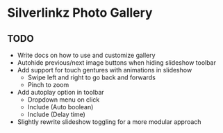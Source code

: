 Silverlinkz Photo Gallery
=========================

## TODO

* Write docs on how to use and customize gallery
* Autohide previous/next image buttons when hiding slideshow toolbar
* Add support for touch gentures with animations in slideshow
  * Swipe left and right to go back and forwards
  * Pinch to zoom
* Add autoplay option in toolbar
  * Dropdown menu on click
  * Include (Auto boolean)
  * Include (Delay time)
* Slightly rewrite slideshow toggling for a more modular approach
